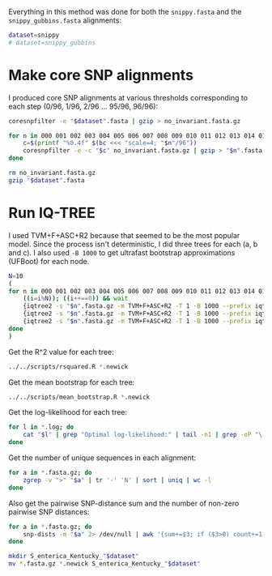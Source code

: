 Everything in this method was done for both the `snippy.fasta` and the `snippy_gubbins.fasta` alignments:
```bash
dataset=snippy
# dataset=snippy_gubbins
```



# Make core SNP alignments

I produced core SNP alignments at various thresholds corresponding to each step (0/96, 1/96, 2/96 ... 95/96, 96/96):
```bash
coresnpfilter -e "$dataset".fasta | gzip > no_invariant.fasta.gz

for n in 000 001 002 003 004 005 006 007 008 009 010 011 012 013 014 015 016 017 018 019 020 021 022 023 024 025 026 027 028 029 030 031 032 033 034 035 036 037 038 039 040 041 042 043 044 045 046 047 048 049 050 051 052 053 054 055 056 057 058 059 060 061 062 063 064 065 066 067 068 069 070 071 072 073 074 075 076 077 078 079 080 081 082 083 084 085 086 087 088 089 090 091 092 093 094 095 096; do
    c=$(printf "%0.4f" $(bc <<< "scale=4; "$n"/96"))
    coresnpfilter -e -c "$c" no_invariant.fasta.gz | gzip > "$n".fasta.gz
done

rm no_invariant.fasta.gz
gzip "$dataset".fasta
```



# Run IQ-TREE

I used TVM+F+ASC+R2 because that seemed to be the most popular model. Since the process isn't deterministic, I did three trees for each (a, b and c). I also used `-B 1000` to get ultrafast bootstrap approximations (UFBoot) for each node.

```bash
N=10
(
for n in 000 001 002 003 004 005 006 007 008 009 010 011 012 013 014 015 016 017 018 019 020 021 022 023 024 025 026 027 028 029 030 031 032 033 034 035 036 037 038 039 040 041 042 043 044 045 046 047 048 049 050 051 052 053 054 055 056 057 058 059 060 061 062 063 064 065 066 067 068 069 070 071 072 073 074 075 076 077 078 079 080 081 082 083 084 085 086 087 088 089 090 091 092 093 094 095 096; do
    ((i=i%N)); ((i++==0)) && wait
    {iqtree2 -s "$n".fasta.gz -m TVM+F+ASC+R2 -T 1 -B 1000 --prefix iqtree_a_"$n"; FastRoot.py -i iqtree_a_"$n".treefile > "$n"_a.newick; mv iqtree_a_"$n".log "$n"_a.log; rm iqtree_a_"$n".*} &
    {iqtree2 -s "$n".fasta.gz -m TVM+F+ASC+R2 -T 1 -B 1000 --prefix iqtree_b_"$n"; FastRoot.py -i iqtree_b_"$n".treefile > "$n"_b.newick; mv iqtree_b_"$n".log "$n"_b.log; rm iqtree_b_"$n".*} &
    {iqtree2 -s "$n".fasta.gz -m TVM+F+ASC+R2 -T 1 -B 1000 --prefix iqtree_c_"$n"; FastRoot.py -i iqtree_c_"$n".treefile > "$n"_c.newick; mv iqtree_c_"$n".log "$n"_c.log; rm iqtree_c_"$n".*} &
done
)
```

Get the R^2 value for each tree:
```bash
../../scripts/rsquared.R *.newick
```

Get the mean bootstrap for each tree:
```bash
../../scripts/mean_bootstrap.R *.newick
```

Get the log-likelihood for each tree:
```bash
for l in *.log; do
    cat "$l" | grep "Optimal log-likelihood:" | tail -n1 | grep -oP "\-[\d\.]+"
done
```

Get the number of unique sequences in each alignment:
```bash
for a in *.fasta.gz; do
    zgrep -v ">" "$a" | tr '-' 'N' | sort | uniq | wc -l
done
```

Also get the pairwise SNP-distance sum and the number of non-zero pairwise SNP distances:
```bash
for a in *.fasta.gz; do
    snp-dists -m "$a" 2> /dev/null | awk '{sum+=$3; if ($3>0) count+=1;} END{print sum/2"\t"count/2;}'
done
```

```bash
mkdir S_enterica_Kentucky_"$dataset"
mv *.fasta.gz *.newick S_enterica_Kentucky_"$dataset"
```
